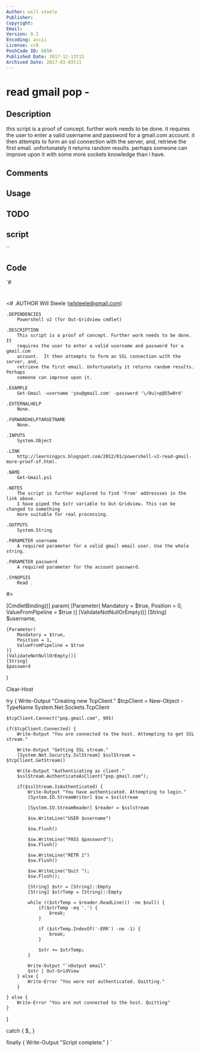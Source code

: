 ```yaml
---
Author: will steele
Publisher: 
Copyright: 
Email: 
Version: 0.1
Encoding: ascii
License: cc0
PoshCode ID: 6650
Published Date: 2017-12-13t15
Archived Date: 2017-03-03t11
---
```


# read gmail pop - 

## Description

this script is a proof of concept. further work needs to be done.  it requires the user to enter a valid username and password for a gmail.com account.  it then attempts to form an ssl connection with the server, and, retrieve the first email. unfortunately it returns random results.  perhaps someone can improve upon it with some more sockets knowledge than i have.

## Comments



## Usage



## TODO



## script

``

## Code

`#
 #
 <#
 	.AUTHOR
 		Will Steele (wlsteele@gmail.com)
 
 	.DEPENDENCIES
 		Powershell v2 (for Out-Gridview cmdlet)
 
 	.DESCRIPTION
 		This script is a proof of concept. Further work needs to be done.  It 
 		requires the user to enter a valid username and password for a gmail.com 
 		account.  It then attempts to form an SSL connection with the server, and, 
 		retrieve the first email. Unfortunately it returns random results.  Perhaps 
 		someone can improve upon it.
 	
 	.EXAMPLE
 		Get-Gmail -username 'you@gmail.com' -password '\/0u|>p@55w0rd'
 	
 	.EXTERNALHELP
 		None.
 		
 	.FORWARDHELPTARGETNAME
 		None.
 		
 	.INPUTS
 		System.Object
 		
 	.LINK
 		http://learningpcs.blogspot.com/2012/01/powershell-v2-read-gmail-more-proof-of.html.
 		
 	.NAME
 		Get-Gmail.ps1
 		
 	.NOTES
 		The script is further explored to find 'From' addressses in the link above.
 		I have piped the $str variable to Out-Gridview. This can be changed to something
 		more suitable for real processing.
 		
 	.OUTPUTS
 		System.String
 		
 	.PARAMETER username
 		A required parameter for a valid gmail email user. Use the whole string.
 		
 	.PARAMETER password
 		A required parameter for the account password.
 	
 	.SYNOPSIS
 		Read .
 #>
 
 [CmdletBinding()]
 param(
 	[Parameter(
 		Mandatory = $true,
 		Position = 0,
 		ValueFromPipeline = $true
 	)]
 	[ValidateNotNullOrEmpty()]
 	[String]
 	$username,
 	
 	[Parameter(
 		Mandatory = $true,
 		Position = 1,
 		ValueFromPipeline = $true
 	)]
 	[ValidateNotNullOrEmpty()]
 	[String]
 	$password
 )
 
 Clear-Host 
 
 try {
 	Write-Output "Creating new TcpClient."
 	$tcpClient = New-Object -TypeName System.Net.Sockets.TcpClient
 	
 	$tcpClient.Connect("pop.gmail.com", 995)
 	
 	if($tcpClient.Connected) {
 		Write-Output "You are connected to the host. Attempting to get SSL stream."
 		
 		Write-Output "Getting SSL stream."
 		[System.Net.Security.SslStream] $sslStream = $tcpClient.GetStream()
 		
 		Write-Output "Authenticating as client."		
 		$sslStream.AuthenticateAsClient("pop.gmail.com");
 		
 		if($sslStream.IsAuthenticated) {
 			Write-Output "You have authenticated. Attempting to login."
 			[System.IO.StreamWriter] $sw = $sslstream
 			
 			[System.IO.StreamReader] $reader = $sslstream
 			
 			$sw.WriteLine("USER $username")
 			
 			$sw.Flush()
 			
 			$sw.WriteLine("PASS $password");
 			$sw.Flush()
 			
 			$sw.WriteLine("RETR 1")
 			$sw.Flush()
 			
 			$sw.WriteLine("Quit ");
 			$sw.Flush();
 			
 			[String] $str = [String]::Empty
 			[String] $strTemp = [String]::Empty
 
 			while (($strTemp = $reader.ReadLine()) -ne $null) {
 				if($strTemp -eq '.') {
 					break;
 				}
 
 				if ($strTemp.IndexOf('-ERR') -ne -1) {
 					break;
 				}
 					
 				$str += $strTemp;
 			}
 			
 			Write-Output "`nOutput email"
 			$str | Out-GridView
 		} else { 
 			Write-Error "You were not authenticated. Quitting."
 		}
 		
 	} else {
 		Write-Error "You are not connected to the host. Quitting"
 	}
 }
 
 catch {
 	$_
 }
 
 finally {
 	Write-Output "Script complete."
 }
`

